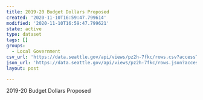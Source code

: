 ```yaml
---
title: 2019-20 Budget Dollars Proposed
created: '2020-11-10T16:59:47.799614'
modified: '2020-11-10T16:59:47.799621'
state: active
type: dataset
tags: []
groups:
  - Local Government
csv_url: 'https://data.seattle.gov/api/views/pz2h-7fkc/rows.csv?accessType=DOWNLOAD'
json_url: 'https://data.seattle.gov/api/views/pz2h-7fkc/rows.json?accessType=DOWNLOAD'
layout: post

---
```

2019-20 Budget Dollars Proposed
